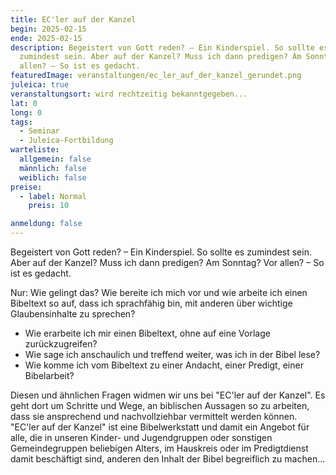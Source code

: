 ```yaml
---
title: EC'ler auf der Kanzel
begin: 2025-02-15
ende: 2025-02-15
description: Begeistert von Gott reden? – Ein Kinderspiel. So sollte es
  zumindest sein. Aber auf der Kanzel? Muss ich dann predigen? Am Sonntag? Vor
  allen? – So ist es gedacht.
featuredImage: veranstaltungen/ec_ler_auf_der_kanzel_gerundet.png
juleica: true
veranstaltungsort: wird rechtzeitig bekanntgegeben...
lat: 0
long: 0
tags:
  - Seminar
  - Juleica-Fortbildung
warteliste:
  allgemein: false
  männlich: false
  weiblich: false
preise:
  - label: Normal
    preis: 10

anmeldung: false
---
```

Begeistert von Gott reden? – Ein Kinderspiel. So sollte es zumindest sein. Aber auf der Kanzel? Muss ich dann predigen? Am Sonntag? Vor allen? – So ist es gedacht.

Nur: Wie gelingt das? Wie bereite ich mich vor und wie arbeite ich einen Bibeltext so auf, dass ich sprachfähig bin, mit anderen über wichtige Glaubensinhalte zu sprechen?

* Wie erarbeite ich mir einen Bibeltext, ohne auf eine Vorlage zurückzugreifen?
* Wie sage ich anschaulich und treffend weiter, was ich in der Bibel lese?
* Wie komme ich vom Bibeltext zu einer Andacht, einer Predigt, einer Bibelarbeit?

Diesen und ähnlichen Fragen widmen wir uns bei "EC'ler auf der Kanzel". Es geht dort um Schritte und Wege, an biblischen Aussagen so zu arbeiten, dass sie ansprechend und nachvollziehbar vermittelt werden können. "EC'ler auf der Kanzel" ist eine Bibelwerkstatt und damit ein Angebot für alle, die in unseren Kinder- und Jugendgruppen oder sonstigen Gemeindegruppen beliebigen Alters, im Hauskreis oder im Predigtdienst damit beschäftigt sind, anderen den Inhalt der Bibel begreiflich zu machen...
